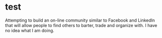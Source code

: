 test
====
Attempting to build an on-line community similar to Facebook and LinkedIn that will allow people to find others to barter, trade and organize with.
I have no idea what I am doing.
